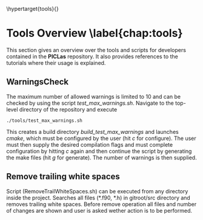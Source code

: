 \hypertarget{tools}{}

# Tools Overview \label{chap:tools}

This section gives an overview over the tools and scripts for developers contained in the **PICLas** repository. It also provides references to the tutorials where their usage is explained.

## WarningsCheck

The maximum number of allowed warnings is limited to 10 and can be checked by using the script *test_max_warnings.sh*. Navigate to the top-level directory of the repository and execute

```
./tools/test_max_warnings.sh
```

This creates a build directory *build_test_max_warnings* and launches *cmake*, which must be
configured by the user (hit *c* for configure). The user must then supply the desired compilation flags and must 
complete configuration by hitting *c* again and then continue the script by generating the make
files (hit *g* for generate). The
number of warnings is then supplied.

## Remove trailing white spaces

Script (RemoveTrailWhiteSpaces.sh) can be executed from any directory inside the project.
Searches all files (\*.f90, \*.h) in gitroot/src directory and removes trailing white spaces.
Before remove operation all files and number of changes are shown and user is asked wether action is to be performed.
